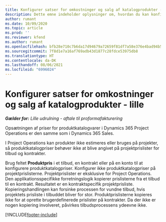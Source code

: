 ```yaml
---
title: Konfigurer satser for omkostninger og salg af katalogprodukter - lille
description: Dette emne indeholder oplysninger om, hvordan du kan konfigurere satser for omkostninger og salg for varer i et produktkatalog.
author: rumant
ms.date: 10/09/2020
ms.topic: article
ms.prod: ''
ms.reviewer: kfend
ms.author: rumant
ms.openlocfilehash: bfb28e710c7b6da17d94679a72659f81df7a58e376e4bad94b58c36de781b197
ms.sourcegitcommit: 7f8d1e7a16af769adb43d1877c28fdce53975db8
ms.translationtype: HT
ms.contentlocale: da-DK
ms.lasthandoff: 08/06/2021
ms.locfileid: "6996024"
---
```

# <a name="set-up-cost-and-sales-rates-for-catalog-products---lite"></a>Konfigurer satser for omkostninger og salg af katalogprodukter - lille

_**Gælder for:** Lille udrulning - aftale til proformafakturering_


Opsætningen af priser for produktkatalogvarer i Dynamics 365 Project Operations er den samme som i Dynamics 365 Sales.

I Project Operations kan produkter ikke estimeres eller bruges på projekter, så produktkatalogpriser behøver ikke at blive angivet på projektprislister for tilbud og kontrakter.

Brug feltet **Produktpris** i et tilbud, en kontrakt eller på en konto til at konfigurere produktkatalogpriser. Konfigurer ikke produktkatalogpriser på projektprislisterne. Projektprislister er eksklusive for Project Operations. Den applikationsspecifikke forretningslogik kopierer prislisterne fra et tilbud til en kontrakt. Resultatet er en kontraktspecifik projektprisliste. Kopieringshandlingen kan forsinke processen for vundne tilbud, hvis projektets prisliste i tilbuddet bliver for stor. Produktprislisterne kopieres ikke for at oprette brugerdefinerede prislister på kontrakter. Da der ikke er nogen kopiering involveret, påvirkes tilbudsprocessens ydeevne ikke.


[!INCLUDE[footer-include](../../includes/footer-banner.md)]